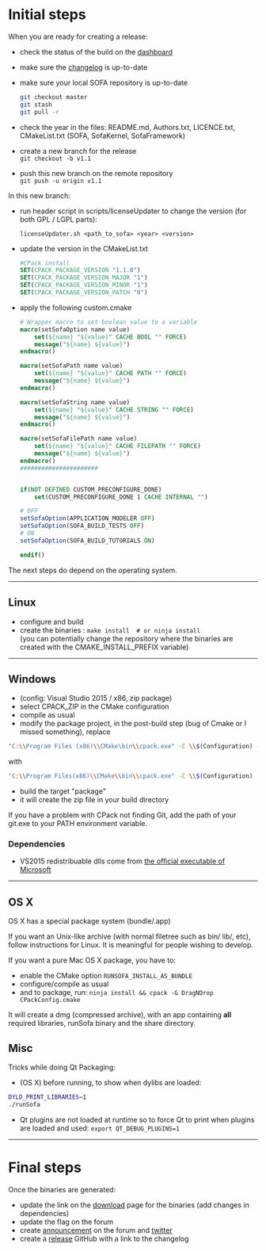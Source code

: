 # Initial steps

When you are ready for creating a release:

*   check the status of the build on the [dashboard](http://www.sofa-framework.org/dash/)
*   make sure the [changelog](https://github.com/sofa-framework/sofa/blob/master/CHANGELOG.md) is up-to-date
*   make sure your local SOFA repository is up-to-date  
    ```bash
    git checkout master  
    git stash  
    git pull -r
    ```
    
*   check the year in the files: README.md, Authors.txt, LICENCE.txt, CMakeList.txt (SOFA, SofaKernel, SofaFramework)
*   create a new branch for the release  
    `git checkout -b v1.1`
*   push this new branch on the remote repository  
    `git push -u origin v1.1`

In this new branch:  

*   run header script in scripts/licenseUpdater to change the version (for both GPL / LGPL parts):
    ```
    licenseUpdater.sh <path_to_sofa> <year> <version>
    ```
    
*   update the version in the CMakeList.txt  
    ```cmake
    #CPack install  
    SET(CPACK_PACKAGE_VERSION "1.1.0")  
    SET(CPACK_PACKAGE_VERSION_MAJOR "1")  
    SET(CPACK_PACKAGE_VERSION_MINOR "1")  
    SET(CPACK_PACKAGE_VERSION_PATCH "0")
    ```
    
*   apply the following custom.cmake  
    ```cmake
    # Wrapper macro to set boolean value to a variable
    macro(setSofaOption name value)
        set(${name} "${value}" CACHE BOOL "" FORCE)
        message("${name} ${value}")
    endmacro()

    macro(setSofaPath name value)
        set(${name} "${value}" CACHE PATH "" FORCE)
        message("${name} ${value}")
    endmacro()

    macro(setSofaString name value)
        set(${name} "${value}" CACHE STRING "" FORCE)
        message("${name} ${value}")
    endmacro()

    macro(setSofaFilePath name value)
        set(${name} "${value}" CACHE FILEPATH "" FORCE)
        message("${name} ${value}")
    endmacro()
    ######################


    if(NOT DEFINED CUSTOM_PRECONFIGURE_DONE)
        set(CUSTOM_PRECONFIGURE_DONE 1 CACHE INTERNAL "")

    # OFF
    setSofaOption(APPLICATION_MODELER OFF)
    setSofaOption(SOFA_BUILD_TESTS OFF)
    # ON
    setSofaOption(SOFA_BUILD_TUTORIALS ON)

    endif()
    ```

The next steps do depend on the operating system.

* * * 

## Linux

*   configure and build
*   create the binaries : `make install  # or ninja install`  
    (you can potentially change the repository where the binaries are created with the CMAKE_INSTALL_PREFIX variable)

* * * 

## Windows

-   (config: Visual Studio 2015 / x86, zip package)
-   select CPACK_ZIP in the CMake configuration
-   compile as usual
-   modify the package project, in the post-build step (bug of Cmake or
    I missed something), replace  
```bash
"C:\\Program Files (x86)\\CMake\bin\\cpack.exe" -C \\$(Configuration) --config ./CPackConfig.cmake
```  
with  
```bash
"C:\\Program Files(x86)\\CMake\\bin\\cpack.exe" -C \\$(Configuration) --config ./CPackConfig.cmake -G ZIP
```  

-   build the target "package"
-   it will create the zip file in your build directory

If you have a problem with CPack not finding Git, add the path of your
git.exe to your PATH environment variable.

### Dependencies

-   VS2015 redistribuable dlls come from [the official executable of
    Microsoft](https://www.microsoft.com/en-US/download/details.aspx?id=48145)

* * * 

## OS X

OS X has a special package system (bundle/.app)

If you want an Unix-like archive (with normal filetree such as bin/
lib/, etc), follow instructions for Linux. It is meaningful for people
wishing to develop.

If you want a pure Mac OS X package, you have to:

-   enable the CMake option `RUNSOFA_INSTALL_AS_BUNDLE`
-   configure/compile as usual
-   and to package, run: `ninja install && cpack -G DragNDrop CPackConfig.cmake`

It will create a dmg (compressed archive), with an app containing
**all** required libraries, runSofa binary and the share directory.

## Misc

Tricks while doing Qt Packaging:

- (OS X) before running, to show when dylibs are loaded:  
```bash
DYLD_PRINT_LIBRARIES=1
./runSofa
```
- Qt plugins are not loaded at runtime so to force Qt to print when plugins are loaded and used: `export QT_DEBUG_PLUGINS=1`

* * * 

# Final steps

Once the binaries are generated:

*   update the link on the [download](https://www.sofa-framework.org/download/) page for the binaries (add changes in dependencies)
*   update the flag on the forum
*   create [announcement](https://www.sofa-framework.org/community/forum/section/announcements-infos/) on the forum and [twitter](https://twitter.com/SofaFramework)
*   create a [release](https://github.com/sofa-framework/sofa/releases) GitHub with a link to the changelog
